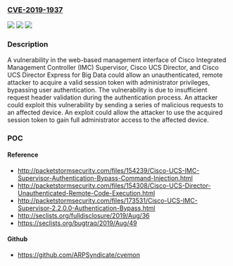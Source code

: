 ### [CVE-2019-1937](https://cve.mitre.org/cgi-bin/cvename.cgi?name=CVE-2019-1937)
![](https://img.shields.io/static/v1?label=Product&message=Cisco%20Unified%20Computing%20System%20Director%20&color=blue)
![](https://img.shields.io/static/v1?label=Version&message=n%2Fa&color=blue)
![](https://img.shields.io/static/v1?label=Vulnerability&message=CWE-287&color=brighgreen)

### Description

A vulnerability in the web-based management interface of Cisco Integrated Management Controller (IMC) Supervisor, Cisco UCS Director, and Cisco UCS Director Express for Big Data could allow an unauthenticated, remote attacker to acquire a valid session token with administrator privileges, bypassing user authentication. The vulnerability is due to insufficient request header validation during the authentication process. An attacker could exploit this vulnerability by sending a series of malicious requests to an affected device. An exploit could allow the attacker to use the acquired session token to gain full administrator access to the affected device.

### POC

#### Reference
- http://packetstormsecurity.com/files/154239/Cisco-UCS-IMC-Supervisor-Authentication-Bypass-Command-Injection.html
- http://packetstormsecurity.com/files/154308/Cisco-UCS-Director-Unauthenticated-Remote-Code-Execution.html
- http://packetstormsecurity.com/files/173531/Cisco-UCS-IMC-Supervisor-2.2.0.0-Authentication-Bypass.html
- http://seclists.org/fulldisclosure/2019/Aug/36
- https://seclists.org/bugtraq/2019/Aug/49

#### Github
- https://github.com/ARPSyndicate/cvemon

